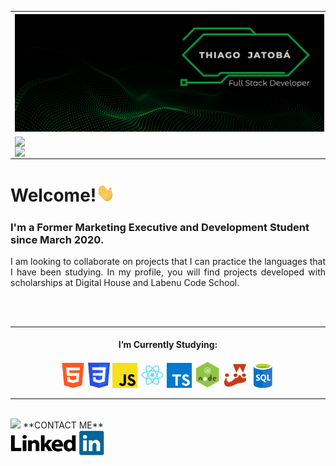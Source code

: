 <table style="width:100%">
  <tr>
    <th>
      <img src="https://github.com/tjatoba/tjatoba/blob/main/images/bannerthiagojatoba.png" alt="banner_github" style="max-width:100%;">
    </th>
  </tr>
  <tr>
    <td>
      <img width="400px" align="left" src="https://github-readme-stats.vercel.app/api/top-langs/?username=tjatoba&layout=compact&theme=blue-green" style="max-width:100%;"><img width="495px" align="right" src="https://github-readme-stats.vercel.app/api?username=tjatoba&amp;theme=blue-green" style="max-width:100%;">
    </td>
  </tr>
</table>

<h1>Welcome!<img src="https://github.com/tjatoba/tjatoba/blob/main/images/Hi.gif" width="30px" style="max-width:100%;"></h1> 

<h3>I'm a Former Marketing Executive and Development Student since March 2020.</h3>
<p align="justify">I am looking to collaborate on projects that I can practice the languages that I have been studying. In my profile, you will find projects developed with scholarships at Digital House and Labenu Code School.</p>
<br/>
<br/>
<hr></hr> 
<h4 align="center">I’m Currently Studying:</h4>
<p align="center" >
  <img alt="tjatoba-linkedin" height="40" width="40" margin="20px" src="https://github.com/tjatoba/tjatoba/blob/main/images/HTML.png">
  <img alt="tjatoba-linkedin" height="42" width="35" margin="20px" src="https://github.com/tjatoba/tjatoba/blob/main/images/CSS.png">
  <img alt="tjatoba-linkedin" height="40" width="40" margin="20px" src="https://github.com/tjatoba/tjatoba/blob/main/images/JavaScript_logo.png">
  <img alt="tjatoba-linkedin" height="40" width="40" src="https://github.com/tjatoba/tjatoba/blob/main/images/react.png">
  <img alt="tjatoba-linkedin" height="40" width="40" src="https://github.com/tjatoba/tjatoba/blob/main/images/typescript.png">
  <img alt="tjatoba-linkedin" height="42" width="42" margin="20px" src="https://github.com/tjatoba/tjatoba/blob/main/images/Node.js_bglogo.png">
  <img alt="tjatoba-linkedin" height="40" width="40" margin="20px" src="https://github.com/tjatoba/tjatoba/blob/main/images/jest.png">
  <img alt="tjatoba-linkedin" height="40" width="40" margin="20px" src="https://github.com/tjatoba/tjatoba/blob/main/images/SQL.png">
</p>
<hr></hr> 

<br/>
<img style="marging:20px;" src="https://komarev.com/ghpvc/?username=your-github-username&color=079839">
**CONTACT ME** <br/>
<a align="center" href="https://www.linkedin.com/in/thiagojatobadev/">
  <img align="center" alt="tjatoba-linkedin" height="40" width="150" src="https://github.com/tjatoba/tjatoba/blob/main/images/LinkedIn_Logo.png">
</a>
